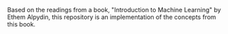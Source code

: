 Based on the readings from a book, "Introduction to Machine Learning" by Ethem Alpydin, this repository is an implementation of the concepts from this book.
